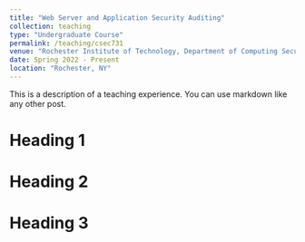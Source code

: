 ```yaml
---
title: "Web Server and Application Security Auditing"
collection: teaching
type: "Undergraduate Course"
permalink: /teaching/csec731
venue: "Rochester Institute of Technology, Department of Computing Security"
date: Spring 2022 - Present
location: "Rochester, NY"
---
```


This is a description of a teaching experience. You can use markdown like any other post.

Heading 1
======

Heading 2
======

Heading 3
======
